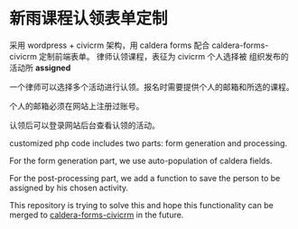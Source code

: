 # 新雨课程认领表单定制
采用 wordpress + civicrm 架构，用 caldera forms 配合 caldera-forms-civicrm 定制前端表单。
律师认领课程，表征为 civicrm 个人选择被 组织发布的活动所 **assigned** 

一个律师可以选择多个活动进行认领。报名时需要提供个人的邮箱和所选的课程。

个人的邮箱必须在网站上注册过账号。

认领后可以登录网站后台查看认领的活动。

customized php code includes two parts: form generation and processing.

For the form generation part, we use auto-population of caldera fields.

For the post-processing part, we add a function to save the person to be assigned by his chosen activity.

This repository is trying to solve this and hope this functionality can be merged to [caldera-forms-civicrm](https://github.com/mecachisenros/caldera-forms-civicrm) in the future.



